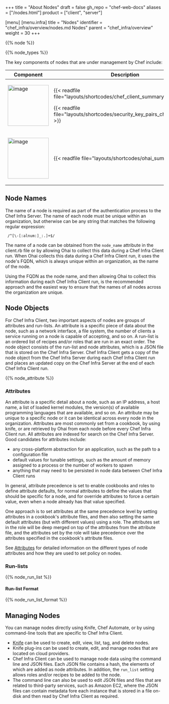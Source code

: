 +++
title = "About Nodes"
draft = false
gh_repo = "chef-web-docs"
aliases = ["/nodes.html"]
product = ["client", "server"]

[menu]
  [menu.infra]
    title = "Nodes"
    identifier = "chef_infra/overview/nodes.md Nodes"
    parent = "chef_infra/overview"
    weight = 30
+++
<!-- markdownlint-disable-file MD033 -->
{{% node %}}

{{% node_types %}}

The key components of nodes that are under management by Chef include:

<table>
<colgroup>
<col style="width: 19%" />
<col style="width: 80%" />
</colgroup>
<thead>
<tr class="header">
<th>Component</th>
<th>Description</th>
</tr>
</thead>
<tbody>
<tr>
<td><p><img src="/images/icon_chef_client.svg" class="align-center" width="130" alt="image" /></p></td>
<td><p>{{< readfile file="layouts/shortcodes/chef_client_summary.md" >}}</p>
<p>{{< readfile file="layouts/shortcodes/security_key_pairs_chef_client.md" >}}</p></td>
</tr>
<tr>
<td><p><img src="/images/icon_ohai.svg" class="align-center" width="130" alt="image" /></p></td>
<td>{{< readfile file="layouts/shortcodes/ohai_summary.md" >}}</td>
</tr>
</tbody>
</table>

## Node Names

The name of a node is required as part of the authentication process to
the Chef Infra Server. The name of each node must be unique within an
organization, but otherwise can be any string that matches the following
regular expression:

```re
 /^[\-[:alnum:]_:.]+$/
```

The name of a node can be obtained from the `node_name` attribute in the
client.rb file or by allowing Ohai to collect this data during a Chef
Infra Client run. When Ohai collects this data during a Chef Infra
Client run, it uses the node's FQDN, which is always unique within an
organization, as the name of the node.

Using the FQDN as the node name, and then allowing Ohai to collect this
information during each Chef Infra Client run, is the recommended
approach and the easiest way to ensure that the names of all nodes
across the organization are unique.

## Node Objects

For Chef Infra Client, two important aspects of nodes are groups of
attributes and run-lists. An attribute is a specific piece of data about
the node, such as a network interface, a file system, the number of
clients a service running on a node is capable of accepting, and so on.
A run-list is an ordered list of recipes and/or roles that are run in an
exact order. The node object consists of the run-list and node
attributes, which is a JSON file that is stored on the Chef Infra
Server. Chef Infra Client gets a copy of the node object from the Chef
Infra Server during each Chef Infra Client run and places an updated
copy on the Chef Infra Server at the end of each Chef Infra Client run.

{{% node_attribute %}}

### Attributes

An attribute is a specific detail about a node, such as an IP address, a
host name, a list of loaded kernel modules, the version(s) of available
programming languages that are available, and so on. An attribute may be
unique to a specific node or it can be identical across every node in
the organization. Attributes are most commonly set from a cookbook, by
using knife, or are retrieved by Ohai from each node before every Chef
Infra Client run. All attributes are indexed for search on the Chef
Infra Server. Good candidates for attributes include:

- any cross-platform abstraction for an application, such as the path
    to a configuration file
- default values for tunable settings, such as the amount of memory
    assigned to a process or the number of workers to spawn
- anything that may need to be persisted in node data between Chef
    Infra Client runs

In general, attribute precedence is set to enable cookbooks and roles to
define attribute defaults, for normal attributes to define the values
that should be specific for a node, and for override attributes to force
a certain value, even when a node already has that value specified.

One approach is to set attributes at the same precedence level by
setting attributes in a cookbook's attribute files, and then also
setting the same default attributes (but with different values) using a
role. The attributes set in the role will be deep merged on top of the
attributes from the attribute file, and the attributes set by the role
will take precedence over the attributes specified in the cookbook's
attribute files.

See [Attributes](/attributes) for detailed information on the different types of node attributes and how they are used to set policy on nodes.

### Run-lists

{{% node_run_list %}}

#### Run-list Format

{{% node_run_list_format %}}

## Managing Nodes

You can manage nodes directly using Knife, Chef Automate, or by using command-line tools that are specific to Chef Infra Client.

- [Knife](/workstation/knife/) can be used to create, edit, view, list, tag, and delete nodes.
- Knife plug-ins can be used to create, edit, and manage nodes that are located on cloud providers.
- Chef Infra Client can be used to manage node data using the command line and JSON files. Each JSON file contains a hash, the elements of which are added as node attributes. In addition, the `run_list` setting allows roles and/or recipes to be added to the node.
- The command line can also be used to edit JSON files and files that are related to third-party services, such as Amazon EC2, where the JSON files can contain metadata fore each instance that is stored in a file on-disk and then read by Chef Infra Client as required.

